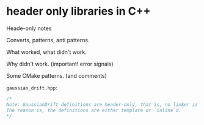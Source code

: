 # header only libraries in C++

Heade-only notes

Converts, patterns, anti patterns.

What worked, what didn't work.

Why didn't work. (important! error signals)

Some CMake patterns. (and comments)

`gaussian_drift.hpp`:
```cpp
/*
Note: GaussianDrift definitions are header-only, that is, no linker is produced.
The reason is, the definitions are either template or `inline`d.
*/
```
